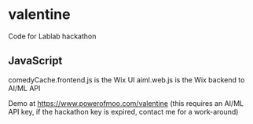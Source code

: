 # valentine
Code for Lablab hackathon

## JavaScript

comedyCache.frontend.js is the Wix UI
aiml.web.js is the Wix backend to AI/ML API

Demo at https://www.powerofmoo.com/valentine
(this requires an AI/ML API key, if the hackathon key is expired, contact me for a work-around)

